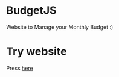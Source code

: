 # BudgetJS
Website to Manage your Monthly Budget :) 


# Try website
Press [here](https://goxr3plus.github.io/BudgetJS/)
